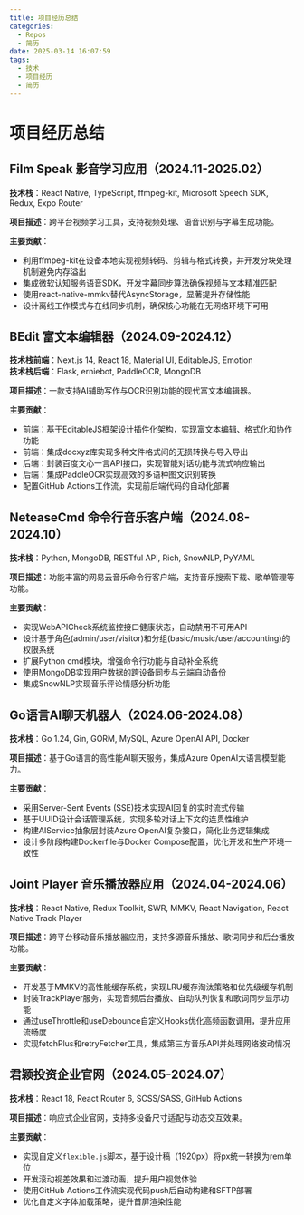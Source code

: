 ```yaml
---
title: 项目经历总结
categories:
  - Repos
  - 简历
date: 2025-03-14 16:07:59
tags:
  - 技术
  - 项目经历
  - 简历
---
```


# 项目经历总结

## Film Speak 影音学习应用（2024.11-2025.02）
**技术栈**：React Native, TypeScript, ffmpeg-kit, Microsoft Speech SDK, Redux, Expo Router

**项目描述**：跨平台视频学习工具，支持视频处理、语音识别与字幕生成功能。

**主要贡献**：
- 利用ffmpeg-kit在设备本地实现视频转码、剪辑与格式转换，并开发分块处理机制避免内存溢出
- 集成微软认知服务语音SDK，开发字幕同步算法确保视频与文本精准匹配
- 使用react-native-mmkv替代AsyncStorage，显著提升存储性能
- 设计离线工作模式与在线同步机制，确保核心功能在无网络环境下可用

## BEdit 富文本编辑器（2024.09-2024.12）
**技术栈前端**：Next.js 14, React 18, Material UI, EditableJS, Emotion  
**技术栈后端**：Flask, erniebot, PaddleOCR, MongoDB

**项目描述**：一款支持AI辅助写作与OCR识别功能的现代富文本编辑器。

**主要贡献**：
- 前端：基于EditableJS框架设计插件化架构，实现富文本编辑、格式化和协作功能
- 前端：集成docxyz库实现多种文件格式间的无损转换与导入导出
- 后端：封装百度文心一言API接口，实现智能对话功能与流式响应输出
- 后端：集成PaddleOCR实现高效的多语种图文识别转换
- 配置GitHub Actions工作流，实现前后端代码的自动化部署

## NeteaseCmd 命令行音乐客户端（2024.08-2024.10）
**技术栈**：Python, MongoDB, RESTful API, Rich, SnowNLP, PyYAML

**项目描述**：功能丰富的网易云音乐命令行客户端，支持音乐搜索下载、歌单管理等功能。

**主要贡献**：
- 实现WebAPICheck系统监控接口健康状态，自动禁用不可用API
- 设计基于角色(admin/user/visitor)和分组(basic/music/user/accounting)的权限系统
- 扩展Python cmd模块，增强命令行功能与自动补全系统
- 使用MongoDB实现用户数据的跨设备同步与云端自动备份
- 集成SnowNLP实现音乐评论情感分析功能

## Go语言AI聊天机器人（2024.06-2024.08）
**技术栈**：Go 1.24, Gin, GORM, MySQL, Azure OpenAI API, Docker

**项目描述**：基于Go语言的高性能AI聊天服务，集成Azure OpenAI大语言模型能力。

**主要贡献**：
- 采用Server-Sent Events (SSE)技术实现AI回复的实时流式传输
- 基于UUID设计会话管理系统，实现多轮对话上下文的连贯性维护
- 构建AIService抽象层封装Azure OpenAI复杂接口，简化业务逻辑集成
- 设计多阶段构建Dockerfile与Docker Compose配置，优化开发和生产环境一致性

## Joint Player 音乐播放器应用（2024.04-2024.06）
**技术栈**：React Native, Redux Toolkit, SWR, MMKV, React Navigation, React Native Track Player

**项目描述**：跨平台移动音乐播放器应用，支持多源音乐播放、歌词同步和后台播放功能。

**主要贡献**：
- 开发基于MMKV的高性能缓存系统，实现LRU缓存淘汰策略和优先级缓存机制
- 封装TrackPlayer服务，实现音频后台播放、自动队列恢复和歌词同步显示功能
- 通过useThrottle和useDebounce自定义Hooks优化高频函数调用，提升应用流畅度
- 实现fetchPlus和retryFetcher工具，集成第三方音乐API并处理网络波动情况

## 君颖投资企业官网（2024.05-2024.07）
**技术栈**：React 18, React Router 6, SCSS/SASS, GitHub Actions

**项目描述**：响应式企业官网，支持多设备尺寸适配与动态交互效果。

**主要贡献**：
- 实现自定义`flexible.js`脚本，基于设计稿（1920px）将px统一转换为rem单位
- 开发滚动视差效果和过渡动画，提升用户视觉体验
- 使用GitHub Actions工作流实现代码push后自动构建和SFTP部署
- 优化自定义字体加载策略，提升首屏渲染性能